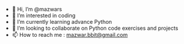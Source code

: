 - 👋 Hi, I’m @mazwars
- 👀 I’m interested in coding
- 🌱 I’m currently learning advance Python
- 💞️ I’m looking to collaborate on Python code exercises and projects
- 📫 How to reach me : mazwar.bbit@gmail.com

<!---
mazwars/mazwars is a ✨ special ✨ repository because its `README.md` (this file) appears on your GitHub profile.
You can click the Preview link to take a look at your changes.
--->
